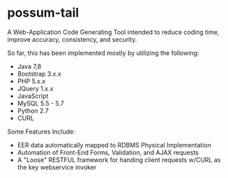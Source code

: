 # possum-tail
A Web-Application Code Generating Tool intended to reduce coding time, improve accuracy, consistency, and security.

So far, this has been implemented mostly by utilizing the following: 
- Java 7,8
- Bootstrap 3.x.x
- PHP 5.x.x
- JQuery 1.x.x 
- JavaScript
- MySQL 5.5 - 5.7
- Python 2.7
- CURL 

Some Features Include: 
- EER data automatically mapped to RDBMS Physical Implementation 
- Automation of Front-End Forms, Validation, and AJAX requests
- A "Loose" RESTFUL framework for handing client requests w/CURL as the key webservice invoker
